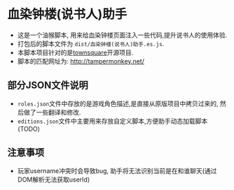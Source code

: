 # 血染钟楼(说书人)助手

- 这是一个油猴脚本, 用来给血染钟楼页面注入一些代码,提升说书人的使用体验.
- 打包后的脚本文件为 `dist/血染钟楼(说书人)助手.es.js`.
- 本脚本项目针对的是[townsquare](!https://github.com/bra1n/townsquare)开源项目.
- 脚本的匹配网址为: http://tampermonkey.net/

## 部分JSON文件说明

- `roles.json`文件中存放的是游戏角色描述,是直接从原版项目中拷贝过来的, 然后做了一些翻译和修改.
- `editions.json`文件中主要用来存放自定义脚本,方便助手动态加载脚本(TODO)

## 注意事项

- 玩家username冲突时会导致bug, 助手将无法识别当前是在和谁聊天(通过DOM解析无法获取userId)